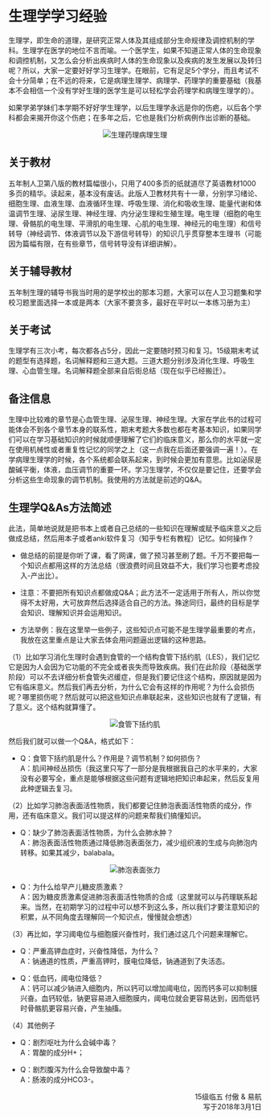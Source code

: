 # 生理学学习经验

生理学，即生命的道理，是研究正常人体及其组成部分生命规律及调控机制的学科。生理学在医学的地位不言而喻。一个医学生，如果不知道正常人体的生命现象和调控机制，又怎么会分析出疾病时人体的生命现象以及疾病的发生发展以及转归呢？所以，大家一定要好好学习生理学。在眼前，它有足足5个学分，而且考试不会十分简单；在不远的将来，它是病理生理学、病理学、药理学的重要基础（我基本不会相信一个没有学好生理的医学生是可以轻松学会药理学和病理生理学的）。

如果学弟学妹们本学期不好好学生理学，以后生理学永远是你的伤疤，以后各个学科都会来揭开你这个伤疤；在多年之后，它也是我们分析病例作出诊断的基础。

<div align=center>
<img src="https://gitee.com/zcx980605/Survive_XYSM_dev/raw/master/Image/Ch1_2_1.png" alt="生理药理病理生理">
</div>

## 关于教材

五年制人卫第八版的教材篇幅很小，只用了400多页的纸就道尽了英语教材1000多页的精华。读起来，基本没有废话。此版人卫教材共有十一章，分别学习绪论、细胞生理、血液生理、血液循环生理、呼吸生理、消化和吸收生理、能量代谢和体温调节生理、泌尿生理、神经生理、内分泌生理和生殖生理。电生理（细胞的电生理、骨骼肌的电生理、平滑肌的电生理、心肌的电生理、神经元的电生理）和信号转导（神经调节、体液调节以及下游信号转导）的知识几乎贯穿整本生理书（可能因为篇幅有限，在有些章节，信号转导没有详细讲解）。

## 关于辅导教材

五年制生理的辅导书我当时用的是学校出的那本习题，大家可以在人卫习题集和学校习题里面选择一本或是两本（大家不要贪多，最好在平时以一本练习册为主）

## 关于考试

生理学有三次小考，每次都各占5分，因此一定要随时预习和复习。15级期末考试的题型有选择题，名词解释题和三道大题。三道大题分别涉及消化生理、呼吸生理、心血管生理。名词解释题全部来自后街总结（现在似乎已经搬迁）。

## 备注信息

生理中比较难的章节是心血管生理、泌尿生理、神经生理。大家在学此书的过程可能体会不到各个章节本身的联系性，期末考题大多数也都在考基本知识，如果同学们可以在学习基础知识的时候就顺便理解了它们的临床意义，那么你的水平就一定在使用机械性或者重复性记忆的同学之上（这一点我在后面还要强调一遍！）。在学病理生理学的时候，各个系统都会联系起来，到时候会更加有意思。比如泌尿是酸碱平衡，体液，血压调节的重要一环。学习生理学，不仅仅是要记住，还要学会分析这些生命现象的调节机制。我使用的方法就是前述的Q&A。

## 生理学Q&As方法简述

此法，简单地说就是把书本上或者自己总结的一些知识在理解或赋予临床意义之后做成总结，然后用本子或者anki软件复习（知乎专栏有教程）记忆。如何操作？

+ 做总结的前提是你听了课，看了网课，做了预习甚至刷了题。千万不要把每一个知识点都用这样的方法总结（很浪费时间且效益不大，我们学习也要考虑投入-产出比）。

+ 注意：不要把所有知识点都做成Q&A；此方法不一定适用于所有人，所以你觉得不太好用，大可放弃然后选择适合自己的方法。殊途同归，最终的目标是学会知识、理解知识并会运用知识。

+ 方法举例：我在这里举一些例子，这些知识点可能不是生理学最重要的考点，我放在这里重点是让大家去体会用问题逼出逻辑的这种思路。

（1）比如学习消化生理时会遇到食管的一个结构食管下括约肌（LES），我们记忆它是因为人会因为它功能的不完全或者丧失而导致疾病。我们在此阶段（基础医学阶段）可以不去详细分析食管失迟缓症，但是我们要记住这个结构，原因就是因为它有临床意义。然后我们再去分析，为什么它会有这样的作用呢？为什么会损伤呢？哪里损伤呢？然后就可以把这些知识点串联起来，这些知识也就有了逻辑，有了意义。这个结构就算懂了。

<div align=center>
<img src="https://gitee.com/zcx980605/Survive_XYSM_dev/raw/master/Image/Ch1_2_2.png" alt="食管下括约肌">
</div>

然后我们就可以做一个Q&A，格式如下：

+ Q：食管下括约肌是什么？作用是？调节机制？如何损伤？    
    A：肌间神经丛损伤（我这里只写了一部分是我根据我自己的水平来的，大家没有必要写全，重点是能够根据这些问题有逻辑地把知识串起来，然后反复用此种逻辑去复习。

（2）比如学习肺泡表面活性物质，我们都要记住肺泡表面活性物质的成分，作用，还有临床意义。我们可以提这样的问题来帮我们搞懂知识。

+ Q：缺少了肺泡表面活性物质，为什么会肺水肿？    
    A：肺泡表面活性物质通过降低肺泡表面张力，减少组织液的生成与向肺泡内转移。如果其减少，balabala。

<div align=center>
<img src="https://gitee.com/zcx980605/Survive_XYSM_dev/raw/master/Image/Ch1_2_3.png" alt="肺泡表面张力">
</div>

+ Q：为什么给早产儿糖皮质激素？    
    A：因为糖皮质激素促进肺泡表面活性物质的合成（这里就可以与药理联系起来。当然，在初期学习的过程中可以想不到这么多，所以我们才要注意知识的积累，从不同角度去理解同一个知识点，慢慢就会想透）

（3）再比如，学习阈电位与细胞膜兴奋性时，我们通过这几个问题来理解它。

+ Q：严重高钾血症时，兴奋性降低，为什么？    
    A：钠通道的性质，严重高钾时，膜电位降低，钠通道到了失活态。  

+ Q：低血钙，阈电位降低？    
    A：钙可以减少钠进入细胞内，所以钙可以增加阈电位，因而钙多可以抑制膜兴奋。血钙较低，钠更容易进入细胞膜内，阈电位就会更容易达到，因而低钙时骨骼肌更容易兴奋，产生抽搐。

（4）其他例子

+ Q：剧烈呕吐为什么会碱中毒？    
    A：胃酸的成分H+；

+ Q：剧烈腹泻为什么会导致酸中毒？    
    A：肠液的成分HCO3-。

<p align="right">15级临五 付傲 & 易航<br/>写于2018年3月1日</p>